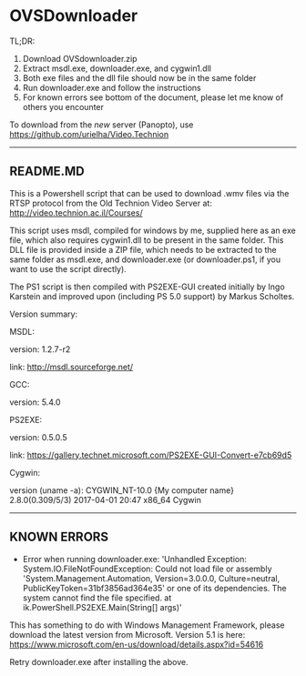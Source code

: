 ﻿# OVSDownloader
 
 TL;DR:
 1) Download OVSdownloader.zip
 2) Extract msdl.exe, downloader.exe, and cygwin1.dll
 3) Both exe files and the dll file should now be in the same folder
 4) Run downloader.exe and follow the instructions
 5) For known errors see bottom of the document, please let me know of others you encounter

To download from the *new* server (Panopto), use https://github.com/urielha/Video.Technion

---------
README.MD
---------

This is a Powershell script that can be used to download .wmv files via the RTSP protocol from the Old Technion Video Server at:
http://video.technion.ac.il/Courses/

This script uses msdl, compiled for windows by me, supplied here as an exe file, which also requires cygwin1.dll to be present in the same folder. This DLL file is provided inside a ZIP file, which needs to be extracted to the same folder as msdl.exe, and downloader.exe (or downloader.ps1, if you want to use the script directly).

The PS1 script is then compiled with PS2EXE-GUI created initially by Ingo Karstein and improved upon (including PS 5.0 support) by Markus Scholtes.

Version summary:

MSDL:

version: 1.2.7-r2

link: http://msdl.sourceforge.net/

GCC:

version: 5.4.0

PS2EXE:

version:   0.5.0.5

link: https://gallery.technet.microsoft.com/PS2EXE-GUI-Convert-e7cb69d5

Cygwin:

version (uname -a): CYGWIN_NT-10.0 {My computer name} 2.8.0(0.309/5/3) 2017-04-01 20:47 x86_64 Cygwin

---------
KNOWN ERRORS
---------
* Error when running downloader.exe:
'Unhandled Exception: System.IO.FileNotFoundException: Could not load file or assembly 'System.Management.Automation, Version=3.0.0.0, Culture=neutral, PublicKeyToken=31bf3856ad364e35' or one of its dependencies. The system cannot find the file specified.
at ik.PowerShell.PS2EXE.Main(String[] args)'

This has something to do with Windows Management Framework, please download the latest version from Microsoft. Version 5.1 is here: https://www.microsoft.com/en-us/download/details.aspx?id=54616

Retry downloader.exe after installing the above.
